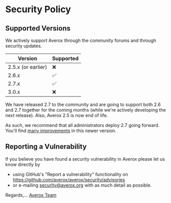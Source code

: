 # Security Policy

## Supported Versions

We actively support Averox through the community forums and through security updates.

| Version | Supported          |
| ------- | ------------------ |
| 2.5.x (or earlier)  | :x:    |
| 2.6.x   | :white_check_mark: |
| 2.7.x   | :white_check_mark: |
| 3.0.x   | :x: |

We have released 2.7 to the community and are going to support both 2.6 and 2.7 together for the coming months (while we're actively developing the next release).  Also, Averox 2.5 is now end of life.

As such, we recommend that all administrators deploy 2.7 going forward.  You'll find [many improvements](https://docs.averox.org/2.7/new-features) in this newer version.

## Reporting a Vulnerability

If you believe you have found a security vulnerability in Averox please let us know directly by
- using GitHub's "Report a vulnerability" functionality on https://github.com/averox/averox/security/advisories
- or e-mailing security@averox.org with as much detail as possible.

Regards,... [Averox Team](https://docs.averox.org/support/faq.html#averox-committer)
